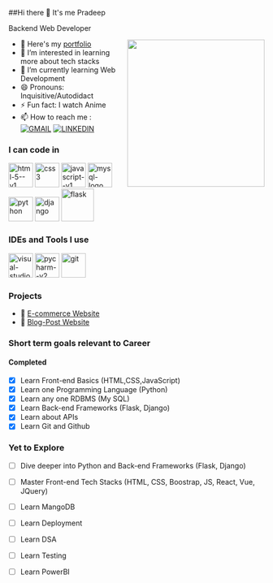 ##Hi there 👋 It's me Pradeep

Backend Web Developer



<img align="right" height="290" width="270" src="https://www.bing.com/th/id/OGC.8c1ad58a1dfd2939da634f90fffe23f2?pid=1.7&rurl=https%3a%2f%2f1.bp.blogspot.com%2f-FXZ6p15bHjA%2fW7IVy1HUu0I%2fAAAAAAAAO3o%2f7XeE_5PecD475NIH6IahEF_8v9JC9hrOgCLcBGAs%2fs1600%2f01.gif&ehk=5npJeIWeZPWy%2bhpc9WRr%2fJoy2oSIbg0bBDYreEaO9rg%3d">

- 👔 Here's my [portfolio](https://pradeep-madhavaraj.github.io/portfolio/)
- 👀 I’m interested in learning more about tech stacks
- 🌱 I’m currently learning Web Development
- 😄 Pronouns: Inquisitive/Autodidact
- ⚡ Fun fact: I watch Anime
- 📫 How to reach me :
<br /> [![GMAIL](https://img.shields.io/badge/Gmail-D14836?style=for-the-badge&logo=gmail&logoColor=white)](mailto:pradeepm6059@gmail.com) [![LINKEDIN](https://img.shields.io/badge/LinkedIn-0077B5?style=for-the-badge&logo=linkedin&logoColor=white)](https://www.linkedin.com/in/pradeep-m-018163221?utm_source=share&utm_campaign=share_via&utm_content=profile&utm_medium=android_app)

### I can code in 
<img width="48" height="48" src="https://img.icons8.com/color/48/html-5--v1.png" alt="html-5--v1"/> <img width="48" height="48" src="https://img.icons8.com/color/48/css3.png" alt="css3"/> 
<img width="48" height="48" src="https://img.icons8.com/color/48/javascript--v1.png" alt="javascript--v1"/> <img width="48" height="48" src="https://img.icons8.com/color/48/mysql-logo.png" alt="mysql-logo"/>
<img width="48" height="48" src="https://img.icons8.com/fluency/48/python.png" alt="python"/> <img width="48" height="48" src="https://img.icons8.com/color/48/django.png" alt="django"/>
<img width="64" height="64" src="https://img.icons8.com/nolan/64/flask.png" alt="flask"/>
<br/>

### IDEs and Tools I use 
<img width="48" height="48" src="https://img.icons8.com/fluency/48/visual-studio-code-2019.png" alt="visual-studio-code-2019"/> <img width="48" height="48" src="https://img.icons8.com/color/48/pycharm--v2.png" alt="pycharm--v2"/>
<img width="48" height="48" src="https://img.icons8.com/color/48/git.png" alt="git"/>

### Projects
-  🛒 [E-commerce Website](https://sandboxshopping-4fa9643f4645.herokuapp.com/)
-  📰 [Blog-Post Website](https://flashblog-86324cedf556.herokuapp.com/)


### Short term goals relevant to Career
#### Completed 
- [x] Learn Front-end Basics (HTML,CSS,JavaScript)
- [x] Learn one Programming Language (Python)
- [x] Learn any one RDBMS (My SQL)
- [x] Learn Back-end Frameworks (Flask, Django)
- [x] Learn about APIs
- [x] Learn Git and Github

### Yet to Explore
- [ ] Dive deeper into Python and Back-end Frameworks (Flask, Django)
- [ ] Master Front-end Tech Stacks (HTML, CSS, Boostrap, JS, React, Vue, JQuery)
- [ ] Learn MangoDB
- [ ] Learn Deployment
- [ ] Learn DSA
- [ ] Learn Testing
- [ ] Learn PowerBI









<!---
Pradeep-Madhavaraj/Pradeep-Madhavaraj is a ✨ special ✨ repository because its `README.md` (this file) appears on your GitHub profile.
You can click the Preview link to take a look at your changes.
--->
